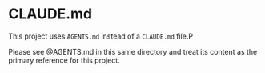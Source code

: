 # CLAUDE.md

This project uses `AGENTS.md` instead of a `CLAUDE.md` file.P

Please see @AGENTS.md in this same directory and treat its content as the primary reference for this project.
